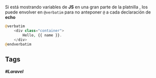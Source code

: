Si está mostrando variables de **JS** en una gran parte de la platnilla , los puede envolver en `@verbatim` para no anteponer `@` a cada declaración de **echo**

```php
@verbatim
    <div class="container">
        Hello, {{ name }}.
    </div>
@endverbatim
```
## Tags

##### #Laravel